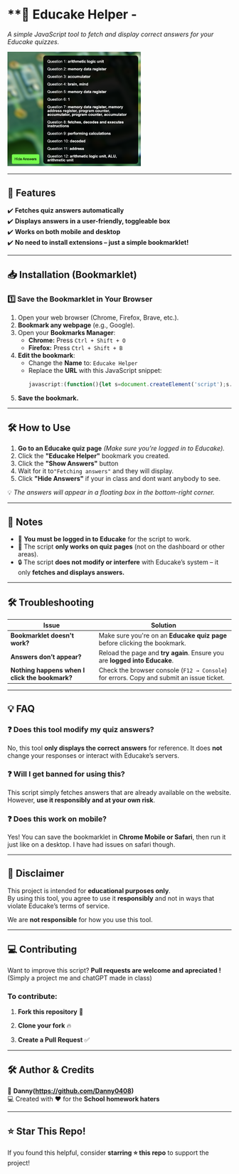 # **📖 Educake Helper -
_A simple JavaScript tool to fetch and display correct answers for your Educake quizzes._

<img src="https://github.com/Danny0408/Educake-Helper/blob/main/Preview.png" width="300">

---

## **🚀 Features**
✔️ **Fetches quiz answers automatically**  
✔️ **Displays answers in a user-friendly, toggleable box**  
✔️ **Works on both mobile and desktop**  
✔️ **No need to install extensions – just a simple bookmarklet!**  

---

## **📥 Installation (Bookmarklet)**  
### **1️⃣ Save the Bookmarklet in Your Browser**
1. Open your web browser (Chrome, Firefox, Brave, etc.).
2. **Bookmark any webpage** (e.g., Google).
3. Open your **Bookmarks Manager**:
   - **Chrome:** Press `Ctrl + Shift + O`
   - **Firefox:** Press `Ctrl + Shift + B`
4. **Edit the bookmark**:
   - Change the **Name** to: `Educake Helper`
   - Replace the **URL** with this JavaScript snippet:
     ```javascript
     javascript:(function(){let s=document.createElement('script');s.src='https://raw.githubusercontent.com/Danny0408/Educake-Helper/refs/heads/main/EducakeHelper.js';document.body.appendChild(s);})(); 
     ```
5. **Save the bookmark.**

---

## **🛠 How to Use**
1. **Go to an Educake quiz page** *(Make sure you’re logged in to Educake).*  
2. Click the **"Educake Helper"** bookmark you created.  
3. Click the **"Show Answers"** button
4. Wait for it to`"Fetching answers"` and they will display.
5. Click **"Hide Answers"** if your in class and dont want anybody to see.  

💡 _The answers will appear in a floating box in the bottom-right corner._  

---

## **📝 Notes**
- 🛑 **You must be logged in to Educake** for the script to work.  
- 🎯 The script **only works on quiz pages** (not on the dashboard or other areas).  
- 🔒 The script **does not modify or interfere** with Educake’s system – it only **fetches and displays answers.**  

---

## **🛠 Troubleshooting**
| Issue | Solution |
|--------|----------|
| **Bookmarklet doesn't work?** | Make sure you're on an **Educake quiz page** before clicking the bookmark. |
| **Answers don’t appear?** | Reload the page and **try again**. Ensure you are **logged into Educake**. |
| **Nothing happens when I click the bookmark?** | Check the browser console (`F12 → Console`) for errors. Copy and submit an issue ticket. |

---

## **💡 FAQ**
### ❓ Does this tool modify my quiz answers?
No, this tool **only displays the correct answers** for reference. It does **not** change your responses or interact with Educake’s servers.

### ❓ Will I get banned for using this?
This script simply fetches answers that are already available on the website. However, **use it responsibly and at your own risk**.

### ❓ Does this work on mobile?
Yes! You can save the bookmarklet in **Chrome Mobile or Safari**, then run it just like on a desktop. I have had issues on safari though.

---

## **📜 Disclaimer**
This project is intended for **educational purposes only**.  
By using this tool, you agree to use it **responsibly** and not in ways that violate Educake’s terms of service.  

We are **not responsible** for how you use this tool.

---

## **💻 Contributing**
Want to improve this script? **Pull requests are welcome and apreciated !** (Simply a project me and chatGPT made in class)

### **To contribute:**
1. **Fork this repository** 🍴
2. **Clone your fork** 🔥  
 
4. **Create a Pull Request** ✅  

---

## **🛠 Author & Credits**
👤 **Danny(https://github.com/Danny0408)**  
💻 Created with ❤️ for the **School homework haters**  

---

## **⭐ Star This Repo!**
If you found this helpful, consider **starring ⭐ this repo** to support the project!  

